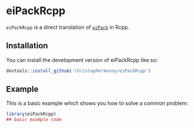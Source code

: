 
<!-- README.md is generated from README.Rmd. Please edit that file -->

# eiPackRcpp

<!-- badges: start -->
<!-- badges: end -->

`eiPackRcpp` is a direct translation of
[`eiPack`](http://www.olivialau.org/software/eiPack.html) in Rcpp.

## Installation

You can install the development version of eiPackRcpp like so:

``` r
devtools::install_github('christopherkenny/eiPackRcpp')
```

## Example

This is a basic example which shows you how to solve a common problem:

``` r
library(eiPackRcpp)
## basic example code
```
